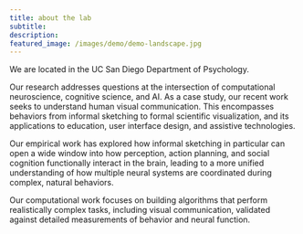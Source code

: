 ```yaml
---
title: about the lab
subtitle: 
description: 
featured_image: /images/demo/demo-landscape.jpg
---
```


<!-- ![](/images/demo/demo-landscape.jpg) -->

We are located in the UC San Diego Department of Psychology. 

Our research addresses questions at the intersection of computational neuroscience, cognitive science, and AI. As a case study, our recent work seeks to understand human visual communication. This encompasses behaviors from informal sketching to formal scientific visualization, and its applications to education, user interface design, and assistive technologies.

Our empirical work has explored how informal sketching in particular can open a wide window into how perception, action planning, and social cognition functionally interact in the brain, leading to a more unified understanding of how multiple neural systems are coordinated during complex, natural behaviors.

Our computational work focuses on building algorithms that perform realistically complex tasks, including visual communication, validated against detailed measurements of behavior and neural function.

<!-- More broadly, we seek to: (1) accelerate of scientific progress by providing _in silico_ substrates for investigating how the brain is altered by development, learning, and disease; and (2) develop engineering applications, including more intuitive, interactive visualization tools for education and research, as well as assistive technologies for individuals with communication difficulties.  -->